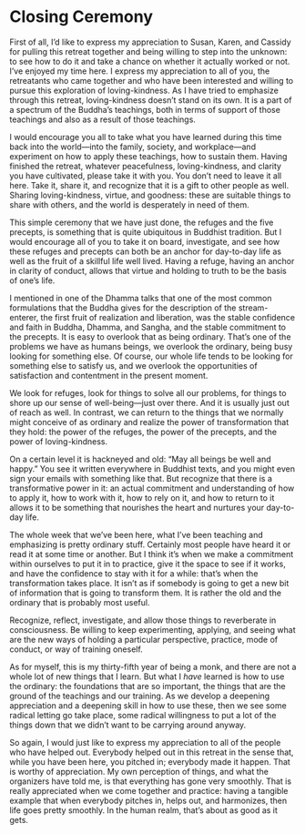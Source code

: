 # Closing Ceremony

<!--
*We can return to the things that we normally might conceive of as
ordinary and realize the power of transformation that they hold: the
power of the refuges, the power of the precepts, and the power of
loving-kindness.*
-->

First of all, I’d like to express my appreciation to Susan, Karen, and
Cassidy for pulling this retreat together and being willing to step into
the unknown: to see how to do it and take a chance on whether it
actually worked or not. I’ve enjoyed my time here. I express my
appreciation to all of you, the retreatants who came together and who
have been interested and willing to pursue this exploration of
loving-kindness. As I have tried to emphasize through this retreat,
loving-kindness doesn’t stand on its own. It is a part of a spectrum of
the Buddha’s teachings, both in terms of support of those teachings and
also as a result of those teachings.

I would encourage you all to take what you have learned during this time
back into the world—into the family, society, and workplace—and
experiment on how to apply these teachings, how to sustain them. Having
finished the retreat, whatever peacefulness, loving-kindness, and
clarity you have cultivated, please take it with you. You don’t need to
leave it all here. Take it, share it, and recognize that it is a gift to
other people as well. Sharing loving-kindness, virtue, and goodness:
these are suitable things to share with others, and the world is
desperately in need of them.

This simple ceremony that we have just done, the refuges and the five
precepts, is something that is quite ubiquitous in Buddhist tradition.
But I would encourage all of you to take it on board, investigate, and
see how these refuges and precepts can both be an anchor for day-to-day
life as well as the fruit of a skillful life well lived. Having a
refuge, having an anchor in clarity of conduct, allows that virtue and
holding to truth to be the basis of one’s life.

I mentioned in one of the Dhamma talks that one of the most common
formulations that the Buddha gives for the description of the
stream-enterer, the first fruit of realization and liberation, was the
stable confidence and faith in Buddha, Dhamma, and Sangha, and the
stable commitment to the precepts. It is easy to overlook that as being
ordinary. That’s one of the problems we have as humans beings, we
overlook the ordinary, being busy looking for something else. Of course,
our whole life tends to be looking for something else to satisfy us, and
we overlook the opportunities of satisfaction and contentment in the
present moment.

We look for refuges, look for things to solve all our problems, for
things to shore up our sense of well-being—just over there. And it is
usually just out of reach as well. In contrast, we can return to the
things that we normally might conceive of as ordinary and realize the
power of transformation that they hold: the power of the refuges, the
power of the precepts, and the power of loving-kindness.

On a certain level it is hackneyed and old: “May all beings be well and
happy.” You see it written everywhere in Buddhist texts, and you might
even sign your emails with something like that. But recognize that there
is a transformative power in it: an actual commitment and understanding
of how to apply it, how to work with it, how to rely on it, and how to
return to it allows it to be something that nourishes the heart and
nurtures your day-to-day life.

The whole week that we’ve been here, what I’ve been teaching and
emphasizing is pretty ordinary stuff. Certainly most people have heard
it or read it at some time or another. But I think it’s when we make a
commitment within ourselves to put it in to practice, give it the space
to see if it works, and have the confidence to stay with it for a while:
that’s when the transformation takes place. It isn’t as if somebody is
going to get a new bit of information that is going to transform them.
It is rather the old and the ordinary that is probably most useful.

Recognize, reflect, investigate, and allow those things to reverberate
in consciousness. Be willing to keep experimenting, applying, and seeing
what are the new ways of holding a particular perspective, practice,
mode of conduct, or way of training oneself.

As for myself, this is my thirty-fifth year of being a monk, and there
are not a whole lot of new things that I learn. But what I *have*
learned is how to use the ordinary: the foundations that are so
important, the things that are the ground of the teachings and our
training. As we develop a deepening appreciation and a deepening skill
in how to use these, then we see some radical letting go take place,
some radical willingness to put a lot of the things down that we didn’t
want to be carrying around anyway.

So again, I would just like to express my appreciation to all of the
people who have helped out. Everybody helped out in this retreat in the
sense that, while you have been here, you pitched in; everybody made it
happen. That is worthy of appreciation. My own perception of things, and
what the organizers have told me, is that everything has gone very
smoothly. That is really appreciated when we come together and practice:
having a tangible example that when everybody pitches in, helps out, and
harmonizes, then life goes pretty smoothly. In the human realm, that’s
about as good as it gets.
